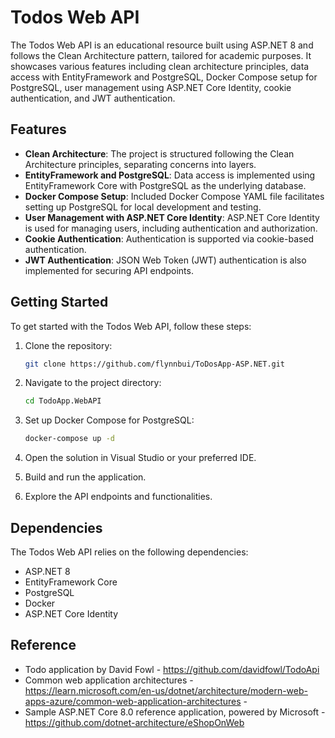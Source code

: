 # Todos Web API

The Todos Web API is an educational resource built using ASP.NET 8 and follows the Clean Architecture pattern, tailored for academic purposes. It showcases various features including clean architecture principles, data access with EntityFramework and PostgreSQL, Docker Compose setup for PostgreSQL, user management using ASP.NET Core Identity, cookie authentication, and JWT authentication.

## Features

- **Clean Architecture**: The project is structured following the Clean Architecture principles, separating concerns into layers.
- **EntityFramework and PostgreSQL**: Data access is implemented using EntityFramework Core with PostgreSQL as the underlying database.
- **Docker Compose Setup**: Included Docker Compose YAML file facilitates setting up PostgreSQL for local development and testing.
- **User Management with ASP.NET Core Identity**: ASP.NET Core Identity is used for managing users, including authentication and authorization.
- **Cookie Authentication**: Authentication is supported via cookie-based authentication.
- **JWT Authentication**: JSON Web Token (JWT) authentication is also implemented for securing API endpoints.

## Getting Started

To get started with the Todos Web API, follow these steps:

1. Clone the repository:

    ```bash
    git clone https://github.com/flynnbui/ToDosApp-ASP.NET.git
    ```

2. Navigate to the project directory:

    ```bash
    cd TodoApp.WebAPI
    ```

3. Set up Docker Compose for PostgreSQL:

    ```bash
    docker-compose up -d
    ```

4. Open the solution in Visual Studio or your preferred IDE.

5. Build and run the application.

6. Explore the API endpoints and functionalities.

## Dependencies

The Todos Web API relies on the following dependencies:

- ASP.NET 8
- EntityFramework Core
- PostgreSQL
- Docker
- ASP.NET Core Identity

## Reference 
- Todo application by David Fowl - https://github.com/davidfowl/TodoApi
- Common web application architectures - https://learn.microsoft.com/en-us/dotnet/architecture/modern-web-apps-azure/common-web-application-architectures -
- Sample ASP.NET Core 8.0 reference application, powered by Microsoft - https://github.com/dotnet-architecture/eShopOnWeb
